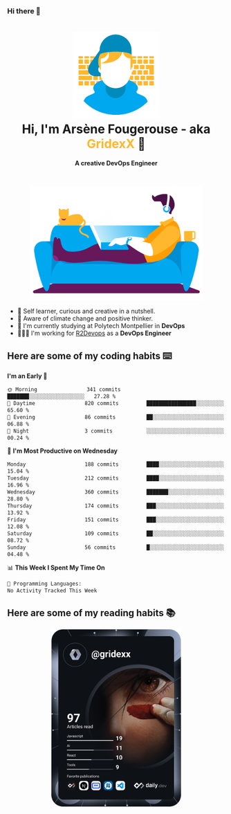 ### Hi there 👋

<!--
**GridexX/gridexx** is a ✨ _special_ ✨ repository because its `README.md` (this file) appears on your GitHub profile.

Here are some ideas to get you started:

- 🔭 I’m currently working on ...
- 🌱 I’m currently learning ...
- 👯 I’m looking to collaborate on ...
- 🤔 I’m looking for help with ...
- 💬 Ask me about ...
- 📫 How to reach me: ...
- 😄 Pronouns: ...
- ⚡ Fun fact: ...
-->


<!-- Header -->
<h1 align="center">
  <img src="./images/user_profile.png" width="200">
  <br>
  Hi, I'm Arsène Fougerouse - aka <span style="color:#ffb72e">GridexX</span> 👋
</h1>


<p align="center">
  <b>A creative DevOps Engineer </b>
</p>
<br/>
<p align="center">
  <img src="./images/man_couch.png" width="400">
</p>

- 🎨 Self learner, curious and creative in a nutshell. 
- 🌱 Aware of climate change and positive thinker.
- 📕 I'm currently studying at Polytech Montpellier in **DevOps**
- 👨🏻‍💻 I'm working for [R2Devops](https://r2devops.io) as a **DevOps Engineer**


## Here are some of my coding habits ⌨️

<!-- Add a section about tech and Ops stack
  Like this one : https://github.com/Xanthus58#-tech-stack
-->
<!--START_SECTION:waka-->
**I'm an Early 🐤** 

```text
🌞 Morning                341 commits         ███████░░░░░░░░░░░░░░░░░░   27.28 % 
🌆 Daytime                820 commits         ████████████████░░░░░░░░░   65.60 % 
🌃 Evening                86 commits          ██░░░░░░░░░░░░░░░░░░░░░░░   06.88 % 
🌙 Night                  3 commits           ░░░░░░░░░░░░░░░░░░░░░░░░░   00.24 % 
```
📅 **I'm Most Productive on Wednesday** 

```text
Monday                   188 commits         ████░░░░░░░░░░░░░░░░░░░░░   15.04 % 
Tuesday                  212 commits         ████░░░░░░░░░░░░░░░░░░░░░   16.96 % 
Wednesday                360 commits         ███████░░░░░░░░░░░░░░░░░░   28.80 % 
Thursday                 174 commits         ███░░░░░░░░░░░░░░░░░░░░░░   13.92 % 
Friday                   151 commits         ███░░░░░░░░░░░░░░░░░░░░░░   12.08 % 
Saturday                 109 commits         ██░░░░░░░░░░░░░░░░░░░░░░░   08.72 % 
Sunday                   56 commits          █░░░░░░░░░░░░░░░░░░░░░░░░   04.48 % 
```


📊 **This Week I Spent My Time On** 

```text
💬 Programming Languages: 
No Activity Tracked This Week
```


<!--END_SECTION:waka-->

## Here are some of my reading habits 📚
<div  align="center">
  <img src="./images/devcard.svg" width="300">
</div>
